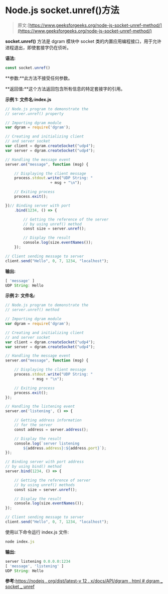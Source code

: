 # Node.js socket.unref()方法

> 原文:[https://www.geeksforgeeks.org/node-js-socket-unref-method/](https://www.geeksforgeeks.org/node-js-socket-unref-method/)

**socket.unref()** 方法是 dgram 模块中 socket 类的内置应用编程接口，用于允许进程退出，即使套接字仍在侦听。

**语法:**

```js
const socket.unref()
```

**参数:**此方法不接受任何参数。

**返回值:**这个方法返回包含所有信息的特定套接字的引用。

**示例 1:** **文件名:index.js**

```js
// Node.js program to demonstrate the
// server.unref() property

// Importing dgram module
var dgram = require('dgram');

// Creating and initializing client
// and server socket
var client = dgram.createSocket("udp4");
var server = dgram.createSocket("udp4");

// Handling the message event
server.on("message", function (msg) {

    // Displaying the client message
    process.stdout.write("UDP String: " 
                    + msg + "\n");

    // Exiting process
    process.exit();

})// Binding server with port
    .bind(1234, () => {

        // Getting the reference of the server
        // by using unref() method
        const size = server.unref();

        // Display the result
        console.log(size.eventNames());
    });

// Client sending message to server
client.send("Hello", 0, 7, 1234, "localhost");
```

**输出:**

```js
[ 'message' ]
UDP String: Hello
```

**示例 2:** **文件名:**

```js
// Node.js program to demonstrate the
// server.unref() method

// Importing dgram module
var dgram = require('dgram');

// Creating and initializing client
// and server socket
var client = dgram.createSocket("udp4");
var server = dgram.createSocket("udp4");

// Handling the message event
server.on("message", function (msg) {

    // Displaying the client message  
    process.stdout.write("UDP String: "
            + msg + "\n");

    // Exiting process 
    process.exit();
});

// Handling the listening event
server.on('listening', () => {

    // Getting address information
    // for the server
    const address = server.address();

    // Display the result
    console.log(`server listening 
        ${address.address}:${address.port}`);
});

// Binding server with port address
// by using bind() method
server.bind(1234, () => {

    // Getting the reference of server
    // by using unref() methods
    const size = server.unref();

    // Display the result
    console.log(size.eventNames());
});

// Client sending message to server
client.send("Hello", 0, 7, 1234, "localhost");
```

使用以下命令运行 index.js 文件:

```js
node index.js
```

**输出:**

```js
server listening 0.0.0.0:1234
[ 'message', 'listening' ]
UDP String: Hello
```

**参考:**[https://nodejs . org/dist/latest-v 12 . x/docs/API/dgram . html # dgram _ socket _ unref](https://nodejs.org/dist/latest-v12.x/docs/api/dgram.html#dgram_socket_unref)